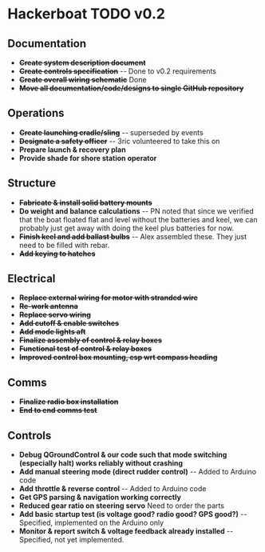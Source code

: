 # Hackerboat TODO v0.2

## Documentation

* ~~**Create system description document**~~
* ~~**Create controls specification**~~ -- Done to v0.2 requirements
* ~~**Create overall wiring schematic**~~ Done
* ~~**Move all documentation/code/designs to single GitHub repository**~~

## Operations

* ~~**Create launching cradle/sling**~~ -- superseded by events
* ~~**Designate a safety officer**~~ -- 3ric volunteered to take this on
* **Prepare launch & recovery plan** 
* **Provide shade for shore station operator**

## Structure

*  ~~**Fabricate & install solid battery mounts**~~ 
* **Do weight and balance calculations** -- PN noted that since we verified that the boat floated flat and level without the batteries and keel, we can probably just get away with doing the keel plus batteries for now. 
* ~~**Finish keel and add ballast bulbs**~~ -- Alex assembled these. They just need to be filled with rebar. 
* ~~**Add keying to hatches**~~

## Electrical

* ~~**Replace external wiring for motor with stranded wire**~~
* ~~**Re-work antenna**~~
* ~~**Replace servo wiring**~~
* ~~**Add cutoff & enable switches**~~
* ~~**Add mode lights aft**~~
* ~~**Finalize assembly of control & relay boxes**~~ 
* ~~**Functional test of control & relay boxes**~~
* ~~**Improved control box mounting, esp wrt compass heading**~~

## Comms

* ~~**Finalize radio box installation**~~
* ~~**End to end comms test**~~
 
## Controls

* **Debug QGroundControl & our code such that mode switching (especially halt) works reliably without crashing**
* **Add manual steering mode (direct rudder control)** -- Added to Arduino code
* **Add throttle & reverse control** -- Added to Arduino code
* **Get GPS parsing & navigation working correctly**
* **Reduced gear ratio on steering servo** Need to order the parts
* **Add basic startup test (is voltage good? radio good? GPS good?)** -- Specified, implemented on the Arduino only
* **Monitor & report switch & voltage feedback already installed** -- Specified, not yet implemented.





